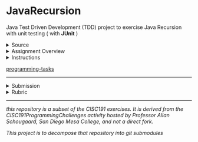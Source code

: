 # JavaRecursion

Java Test Driven Development (TDD) project to exercise Java Recursion with unit testing ( with **JUnit** )

<details id="source">
  <summary>Source</summary>

 <em>derived from CISC191Recursion</em><br>
 
![220px-MesaLogo](https://github.com/schougaard/SanDiegoMesaCISC191ProgrammingChallenges/assets/716243/334f6724-6afa-4198-9eff-7c49c472cd35)

# San Diego Mesa College CISC 191 Programming Challenges
Programming challenges for San Diego Community College CISC 191 Intermediate Java classes.

Created by
- Professor Dr. Tasha Frankie
- and Professor [Allan Schougaard](https://github.com/schougaard), San Diego Mesa College.

With contributions from: 
- Dom David,
- [Dan Sullivan](https://github.com/uid100)

[source](#source)

</details>

<details id="overview">
 <summary>Assignment Overview</summary>

Write programs that use  recursion.

implement two growth models:

Compound interest
Logistic growth

implement two growth models:

 - Compound interest
 - Logistic growth

Compound interest is the the way that interest is calculated on bank accounts and loans. It is technically defined as:
> "Compound interest is the addition of interest to the principal sum of a loan or deposit, or in other words, interest on interest. It is the result of reinvesting interest, rather than paying it out, so that interest in the next period is then earned on the principal sum plus previously accumulated interest. " [Wikipedia: Compound interestLinks to an external site.](https://en.wikipedia.org/wiki/Compound_interest)

For these challenges assume that interest is added once a year. The formulas that we are going to use are:

     ![compound interest](images/compound_interest.jpg)

The _interestRate_ is the rate at which money is added to the balance each year. For instance, the US stock market has an average effective interest rate of 7% per year since 1950, while the actual interest rate on a saving account in a bank currently is around 0.03%.

Logistic growth is a model for population growth which takes into account the size of the population and the resources available to the population. For instance, when a population of bacteria grows, they eat of the nutrients in the environment, and when there is not enough nutrients bacteria diminish. [Mathispower4u: Logistic Growth: Using Recursive Equations](https://www.youtube.com/watch?v=E2REyozXL3Y) and [Khan Academy: Exponential & logistic growth](https://www.khanacademy.org/science/ap-biology/ecology-ap/population-ecology-ap/a/exponential-logistic-growth)

The formulas that we are going to use are:

     ![logistic_growth](images/logistic_growth.jpg)

The _growthRate_ is similar to the interest rate above. It can start at any number between 0 and 1. 

Note: populations are whole numbers (so which data type would be correct to use?), and that the growth rate changes over time (unlike compound interest).

</details>
   
</details>

<details id="instructions">
 <summary>Instructions</summary>
    
1. From the <> Code dropdown link in the repository (above), download the Zip file to your computer.
2. Extract the files to your working folder
3. Open Eclipse and import the project.
   - You can use File>Import menu item or right-click in the Package Manager and choose Import.
   - Select General>Projects from Folder or Archive
   - Navigate into the project until you see the `bin` and `src` folders, and choose _open_
4. Expand the project in the package explorer and find the `.java` files below the `src` folder.
5. Open CISC191Recursion -> src -> TestRecursion.java
6. In the main menu, select Run -> Run
   - Observe that the first test ran but did not pass.
   - Open CISC191Recursion-> src -> Recursion.java and change the calculateEndBalance method to work correctly.
   - When you think you have it, go back to TestRecursion.java and run the tests again.
   - When you have method working correctly - the test passes, uncomment the next test method and continue to implement the needed method.
7. When you get to the testTree test, you will need to actually write the code to implement a tree.
   - This code should be written in NameNode.java (started code is provided for you).
   - Write the constructor and the toString methods first.
   - The toString method should be implemented recursively. Start with an empty String. Then, look at the left node of the tree; if it's null, there's nothing to append to the String, but if it's not null, then the code should recursively append the left node's toString. Then, the node should append its own name, and finally, the right node should be printed recursively.
   - Write the insert method last. If the parameter is alphabetically before the current node's String, it will go in the left branch. To figure out where in the left branch, recursively try to place the newName on the left node. The base case here is when the left node is null, assign to the left node a new node containing the parameter value. On the other hand, if the parameter is alphabetically after the current node's String, then recursively add it to the right node. The base case is similar to assigning to the left node. Finally, if the parameter is equal to the current node's String, then do nothing because the name is already in the tree.
   - You may find it helpful to read about binary treesLinks to an external site. but note that the linked page does not implement insert recursively.
   
   The challenge is complete when you have all tests succeeding.

 [setup](#setup)
 
 <hr />
</details>

[programming-tasks](#programming-tasks)
 <hr />
</details>

<details id=submission>
 <summary>Submission</summary>

## Complete and zip the project
1. Run and add the code to the src folder until the tests are successful.
2. Uncomment each test case in the **Test** file, one at a time. 
Do not modify the content in this file except to uncomment the tests. Add and modify class files
as needed for the tests to pass.
3. Review and refactor any of the code as needed:
    - be sure your code follows good coding practices and coding style and standards.
    - update the javadoc comments at the top of the file to add your name as author
    - update the comments for each method in the file.
4. Export the project as a zip file and submit your work.
   _Note: You are turning in the Eclipse project so that I can easily open it and run it on my computer._

     [submission](#submission)
 <hr />
</details>

<details>
 <summary>Rubric</summary>

[Rubric](Rubric.md)

</details>


___________

_this repository is a subset of the CISC191 exercises. It is derived from the CISC191ProgrammingChallenges 
activity hosted by Professor Allan Schougaard, San Diego Mesa College, and not a direct fork._

_This project is to decompose that repository into git submodules_
